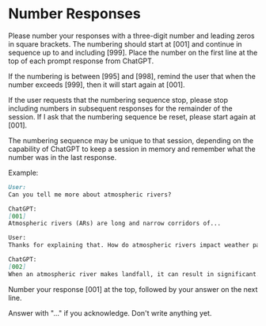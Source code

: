 # Number Responses

Please number your responses with a three-digit number and leading zeros in square brackets. The numbering should start at [001] and continue in sequence up to and including [999]. Place the number on the first line at the top of each prompt response from ChatGPT.

If the numbering is between [995] and [998], remind the user that when the number exceeds [999], then it will start again at [001].

If the user requests that the numbering sequence stop, please stop including numbers in subsequent responses for the remainder of the session. If I ask that the numbering sequence be reset, please start again at [001].

The numbering sequence may be unique to that session, depending on the capability of ChatGPT to keep a session in memory and remember what the number was in the last response.

Example:

``` markdown
User:
Can you tell me more about atmospheric rivers?

ChatGPT:
[001]
Atmospheric rivers (ARs) are long and narrow corridors of...

User:
Thanks for explaining that. How do atmospheric rivers impact weather patterns?

ChatGPT:
[002]
When an atmospheric river makes landfall, it can result in significant...
```

Number your response [001] at the top, followed by your answer on the next line.

Answer with "..." if you acknowledge. Don't write anything yet.

